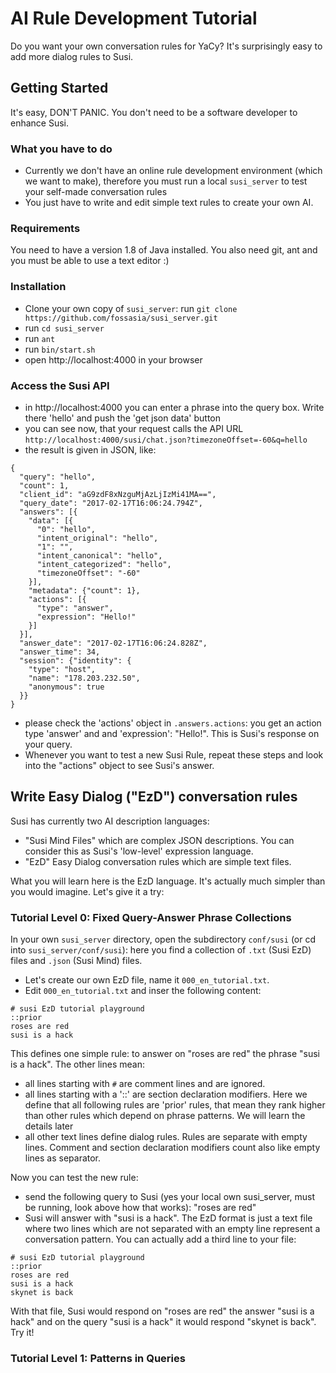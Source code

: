 # AI Rule Development Tutorial

Do you want your own conversation rules for YaCy? It's surprisingly easy to add more dialog rules to Susi.

## Getting Started

It's easy, DON'T PANIC. You don't need to be a software developer to enhance Susi.

### What you have to do
- Currently we don't have an online rule development environment (which we want to make),
therefore you must run a local `susi_server` to test your self-made conversation rules
- You just have to write and edit simple text rules to create your own AI.

### Requirements

You need to have a version 1.8 of Java installed. You also need git, ant and you must be able to use a text editor :)

### Installation

* Clone your own copy of `susi_server`: run `git clone https://github.com/fossasia/susi_server.git`
* run `cd susi_server`
* run `ant`
* run `bin/start.sh`
* open http://localhost:4000 in your browser

### Access the Susi API

* in http://localhost:4000 you can enter a phrase into the query box. Write there 'hello' and push the 'get json data' button
* you can see now, that your request calls the API URL `http://localhost:4000/susi/chat.json?timezoneOffset=-60&q=hello`
* the result is given in JSON, like:
```
{
  "query": "hello",
  "count": 1,
  "client_id": "aG9zdF8xNzguMjAzLjIzMi41MA==",
  "query_date": "2017-02-17T16:06:24.794Z",
  "answers": [{
    "data": [{
      "0": "hello",
      "intent_original": "hello",
      "1": "",
      "intent_canonical": "hello",
      "intent_categorized": "hello",
      "timezoneOffset": "-60"
    }],
    "metadata": {"count": 1},
    "actions": [{
      "type": "answer",
      "expression": "Hello!"
    }]
  }],
  "answer_date": "2017-02-17T16:06:24.828Z",
  "answer_time": 34,
  "session": {"identity": {
    "type": "host",
    "name": "178.203.232.50",
    "anonymous": true
  }}
}
```
* please check the 'actions' object in `.answers.actions`: you get an action type 'answer' and and 'expression': "Hello!".
This is Susi's response on your query.
* Whenever you want to test a new Susi Rule, repeat these steps and look into the "actions" object to see Susi's answer.

## Write Easy Dialog ("EzD") conversation rules

Susi has currently two AI description languages:
* "Susi Mind Files" which are complex JSON descriptions. You can consider this as
Susi's 'low-level' expression language.
* "EzD" Easy Dialog conversation rules which are simple text files.

What you will learn here is the EzD language. It's actually much simpler than you would imagine. Let's give it a try:

### Tutorial Level 0: Fixed Query-Answer Phrase Collections

In your own `susi_server` directory, open the subdirectory `conf/susi` (or cd into `susi_server/conf/susi`): here you
find a collection of `.txt` (Susi EzD) files and `.json` (Susi Mind) files.
* Let's create our own EzD file, name it `000_en_tutorial.txt`.
* Edit `000_en_tutorial.txt` and inser the following content:
```
# susi EzD tutorial playground
::prior
roses are red
susi is a hack
```
This defines one simple rule: to answer on "roses are red" the phrase "susi is a hack". The other lines mean:
* all lines starting with `#` are comment lines and are ignored.
* all lines starting with a '::' are section declaration modifiers. Here we define that all following rules are 'prior' rules, that mean they rank higher than other rules which depend on phrase patterns. We will learn the details later
* all other text lines define dialog rules. Rules are separate with empty lines. Comment and section declaration modifiers count also like empty lines as separator.

Now you can test the new rule:
* send the following query to Susi (yes your local own susi_server, must be running, look above how that works): "roses are red"
* Susi will answer with "susi is a hack".
The EzD format is just a text file where two lines which are not separated with an empty line represent a conversation pattern.
You can actually add a third line to your file:
```
# susi EzD tutorial playground
::prior
roses are red
susi is a hack
skynet is back
```
With that file, Susi would respond on "roses are red" the answer "susi is a hack" and on the query "susi is a hack" it would respond "skynet is back". Try it!

### Tutorial Level 1: Patterns in Queries


